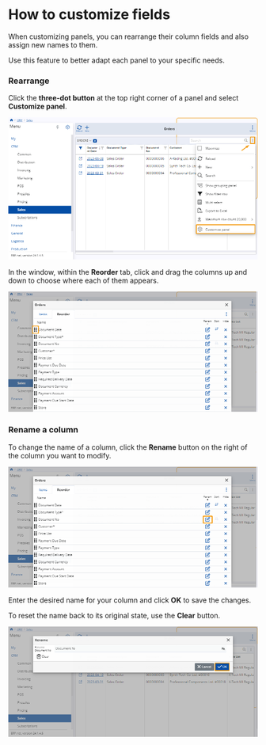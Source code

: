# How to customize fields

When customizing panels, you can rearrange their column fields and also assign new names to them.

Use this feature to better adapt each panel to your specific needs.

### Rearrange

Click the **three-dot button** at the top right corner of a panel and select **Customize panel**.

![Pictures](pictures/Orders_Customize_panel_20_01.png)

In the window, within the **Reorder** tab, click and drag the columns up and down to choose where each of them appears.

![Pictures](pictures/Reorder_drag_20_01.png)

### Rename a column

To change the name of a column, click the **Rename** button on the right of the column you want to modify.

![Pictures](pictures/Order_rename_button_20_01.png)

Enter the desired name for your column and click **OK** to save the changes.

To reset the name back to its original state, use the **Clear** button.

![Pictures](pictures/Reorder_Rename_20_01.png)
